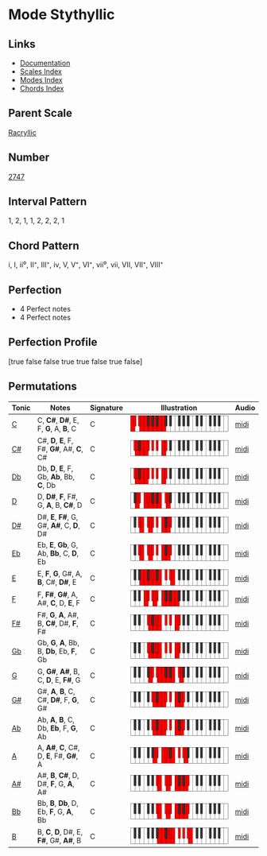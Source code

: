 # Mode Stythyllic

## Links

- [Documentation](index.md)
- [Scales Index](Scales.md)
- [Modes Index](Modes.md)
- [Chords Index](Chords.md)

## Parent Scale

[Racryllic](ScaleRacryllic.md)

## Number

[2747](https://ianring.com/musictheory/scales/2747)

## Interval Pattern

1, 2, 1, 1, 2, 2, 2, 1

## Chord Pattern

i, I, ii⁰, II⁺, III⁺, iv, V, V⁺, VI⁺, vii⁰, vii, VII, VII⁺, VIII⁺

## Perfection

- 4 Perfect notes
- 4 Perfect notes

## Perfection Profile

[true false false true true false true false]

## Permutations

| Tonic | Notes | Signature | Illustration | Audio |
|-------|-------|-----------|--------------|-------|
| [C](ModeCNaturalStythyllic.md) | C, **C#**, **D#**, E, F, **G**, A, **B**, C | C | ![CNaturalStythyllic](ModeCNaturalStythyllic.png) | [midi](https://github.com/edipermadi/music/blob/main/docs/ModeCNaturalStythyllic.mid?raw=true) |
| [C#](ModeCSharpStythyllic.md) | C#, **D**, **E**, F, F#, **G#**, A#, **C**, C# | C | ![CSharpStythyllic](ModeCSharpStythyllic.png) | [midi](https://github.com/edipermadi/music/blob/main/docs/ModeCSharpStythyllic.mid?raw=true) |
| [Db](ModeDFlatStythyllic.md) | Db, **D**, **E**, F, Gb, **Ab**, Bb, **C**, Db | C | ![DFlatStythyllic](ModeDFlatStythyllic.png) | [midi](https://github.com/edipermadi/music/blob/main/docs/ModeDFlatStythyllic.mid?raw=true) |
| [D](ModeDNaturalStythyllic.md) | D, **D#**, **F**, F#, G, **A**, B, **C#**, D | C | ![DNaturalStythyllic](ModeDNaturalStythyllic.png) | [midi](https://github.com/edipermadi/music/blob/main/docs/ModeDNaturalStythyllic.mid?raw=true) |
| [D#](ModeDSharpStythyllic.md) | D#, **E**, **F#**, G, G#, **A#**, C, **D**, D# | C | ![DSharpStythyllic](ModeDSharpStythyllic.png) | [midi](https://github.com/edipermadi/music/blob/main/docs/ModeDSharpStythyllic.mid?raw=true) |
| [Eb](ModeEFlatStythyllic.md) | Eb, **E**, **Gb**, G, Ab, **Bb**, C, **D**, Eb | C | ![EFlatStythyllic](ModeEFlatStythyllic.png) | [midi](https://github.com/edipermadi/music/blob/main/docs/ModeEFlatStythyllic.mid?raw=true) |
| [E](ModeENaturalStythyllic.md) | E, **F**, **G**, G#, A, **B**, C#, **D#**, E | C | ![ENaturalStythyllic](ModeENaturalStythyllic.png) | [midi](https://github.com/edipermadi/music/blob/main/docs/ModeENaturalStythyllic.mid?raw=true) |
| [F](ModeFNaturalStythyllic.md) | F, **F#**, **G#**, A, A#, **C**, D, **E**, F | C | ![FNaturalStythyllic](ModeFNaturalStythyllic.png) | [midi](https://github.com/edipermadi/music/blob/main/docs/ModeFNaturalStythyllic.mid?raw=true) |
| [F#](ModeFSharpStythyllic.md) | F#, **G**, **A**, A#, B, **C#**, D#, **F**, F# | C | ![FSharpStythyllic](ModeFSharpStythyllic.png) | [midi](https://github.com/edipermadi/music/blob/main/docs/ModeFSharpStythyllic.mid?raw=true) |
| [Gb](ModeGFlatStythyllic.md) | Gb, **G**, **A**, Bb, B, **Db**, Eb, **F**, Gb | C | ![GFlatStythyllic](ModeGFlatStythyllic.png) | [midi](https://github.com/edipermadi/music/blob/main/docs/ModeGFlatStythyllic.mid?raw=true) |
| [G](ModeGNaturalStythyllic.md) | G, **G#**, **A#**, B, C, **D**, E, **F#**, G | C | ![GNaturalStythyllic](ModeGNaturalStythyllic.png) | [midi](https://github.com/edipermadi/music/blob/main/docs/ModeGNaturalStythyllic.mid?raw=true) |
| [G#](ModeGSharpStythyllic.md) | G#, **A**, **B**, C, C#, **D#**, F, **G**, G# | C | ![GSharpStythyllic](ModeGSharpStythyllic.png) | [midi](https://github.com/edipermadi/music/blob/main/docs/ModeGSharpStythyllic.mid?raw=true) |
| [Ab](ModeAFlatStythyllic.md) | Ab, **A**, **B**, C, Db, **Eb**, F, **G**, Ab | C | ![AFlatStythyllic](ModeAFlatStythyllic.png) | [midi](https://github.com/edipermadi/music/blob/main/docs/ModeAFlatStythyllic.mid?raw=true) |
| [A](ModeANaturalStythyllic.md) | A, **A#**, **C**, C#, D, **E**, F#, **G#**, A | C | ![ANaturalStythyllic](ModeANaturalStythyllic.png) | [midi](https://github.com/edipermadi/music/blob/main/docs/ModeANaturalStythyllic.mid?raw=true) |
| [A#](ModeASharpStythyllic.md) | A#, **B**, **C#**, D, D#, **F**, G, **A**, A# | C | ![ASharpStythyllic](ModeASharpStythyllic.png) | [midi](https://github.com/edipermadi/music/blob/main/docs/ModeASharpStythyllic.mid?raw=true) |
| [Bb](ModeBFlatStythyllic.md) | Bb, **B**, **Db**, D, Eb, **F**, G, **A**, Bb | C | ![BFlatStythyllic](ModeBFlatStythyllic.png) | [midi](https://github.com/edipermadi/music/blob/main/docs/ModeBFlatStythyllic.mid?raw=true) |
| [B](ModeBNaturalStythyllic.md) | B, **C**, **D**, D#, E, **F#**, G#, **A#**, B | C | ![BNaturalStythyllic](ModeBNaturalStythyllic.png) | [midi](https://github.com/edipermadi/music/blob/main/docs/ModeBNaturalStythyllic.mid?raw=true) |
